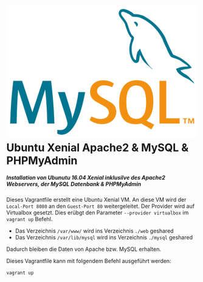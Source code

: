 # ![MySQL Logo](/99-Images/mysql.png "MySQL") Ubuntu Xenial Apache2 & MySQL & PHPMyAdmin
##### Installation von Ubunutu 16.04 Xenial inklusilve des Apache2 Webservers, der MySQL Datenbank & PHPMyAdmin

Dieses Vagrantfile erstellt eine Ubuntu Xenial VM. An diese VM wird der `Local-Port 8080` an den `Guest-Port 80` weitergeleitet.
Der Provider wird auf Virtualbox gesetzt. Dies erübgt den Parameter `--provider virtualbox` im `vagrant up` Befehl.

 * Das Verzeichnis `/var/www/` wird ins Verzeichnis `./web` geshared
 * Das Verzeichnis `/var/lib/mysql` wird ins Verzeichnis `./mysql` geshared

Dadurch bleiben die Daten von Apache bzw. MySQL erhalten.

Dieses Vagrantfile kann mit folgendem Befehl ausgeführt werden:

```
vagrant up
```